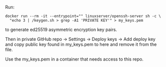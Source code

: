 Run:

```
docker run --rm -it --entrypoint="" linuxserver/openssh-server sh -c \
  "echo 3 | /keygen.sh > grep -A1 'PRIVATE KEY'" > my_keys.pem
```

to generate ed25519 asymmetric encryption key pairs.

Then in private GitHub repo -> Settings -> Deploy keys -> Add deploy key and copy public key found in my_keys.pem to here and remove it from the file.

Use the my_keys.pem in a container that needs access to this repo.
